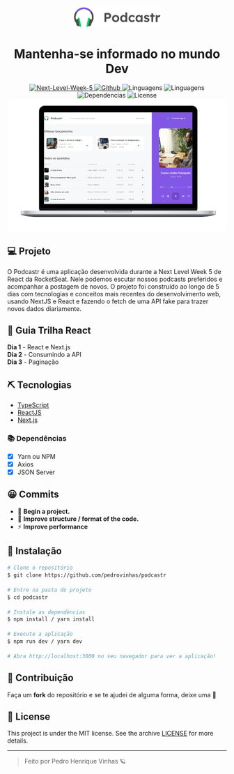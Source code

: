 <div align="center">
    <img width=40% src="/public/logo.svg">
</div>

<div align="center">
    <h1> Mantenha-se informado no mundo Dev </h1>
    <a href="https://rocketseat.com.br/" target="_blank">
    <img src="https://img.shields.io/badge/rocketseat-NextLevelWeek5-04d361?logo=&style=for-the-badge&labelColor=8257e5" target="_blank" alt="Next-Level-Week-5">
    </a>
    <a href="https://github.com/Pedrovinhas" target="_blank"><img src="https://img.shields.io/badge/author-pedrovinhas-04d361?logo=&style=for-the-badge&labelColor=8257e5" alt="Github"> </a>
    <img src="https://img.shields.io/github/languages/count/pedrovinhas/podcastr?color=04d361&style=for-the-badge&labelColor=8257e5" alt="Linguagens"> 
    <img src="https://img.shields.io/github/languages/top/pedrovinhas/podcastr?color=04d361&style=for-the-badge&labelColor=8257e5" alt="Linguagens"> 
    <img src="https://img.shields.io/david/dev/pedrovinhas/podcastr?color=04d361&style=for-the-badge&labelColor=8257e5" alt="Dependencias"> 
    <img src="https://img.shields.io/badge/license-MIT-04d361?logo=&style=for-the-badge&labelColor=8257e5" alt="License">
</div>

<div align="center">
<img  src="public/notebook-mockup.png" alt="Exemplo da aplicação">
</div>

## 💻 Projeto
O Podcastr é uma aplicação desenvolvida durante a Next Level Week 5 de React da RocketSeat. Nele podemos escutar nossos podcasts preferidos e acompanhar a postagem de novos. O projeto foi construído ao longo de 5 dias com tecnologias e conceitos mais recentes do desenvolvimento web, usando NextJS e React e fazendo o fetch de uma API fake para trazer novos dados diariamente.

## 📜 Guia Trilha React
**Dia 1** - React e Next.js  
**Dia 2** - Consumindo a API  
**Dia 3** - Paginação 

 
## ⛏ Tecnologias
- [TypeScript](https://www.typescriptlang.org/)
- [ReactJS](https://reactjs.org/)
- [Next.js](https://nextjs.org/docs)

### 📚 Dependências
- [X] Yarn ou NPM
- [X] Axios
- [X] JSON Server

## 😀 Commits
- 🎉 **Begin a project.**
- 🎨 **Improve structure / format of the code.**
- ⚡ **Improve performance**

## 🚀 Instalação

```bash
# Clone o repositório
$ git clone https://github.com/pedrovinhas/podcastr 

# Entre na pasta do projeto
$ cd podcastr

# Instale as dependências
$ npm install / yarn install

# Execute a aplicação
$ npm run dev / yarn dev

# Abra http://localhost:3000 no seu navegador para ver a aplicação!
```
## 🤝 Contribuição
Faça um **fork** do repositório e se te ajudei de alguma forma, deixe uma 🌟

## 📝 License

This project is under the MIT license. See the archive [LICENSE](LICENSE.md) for more details.

---
<blockquote>
    Feito por Pedro Henrique Vinhas 🪐
</blockquote>

